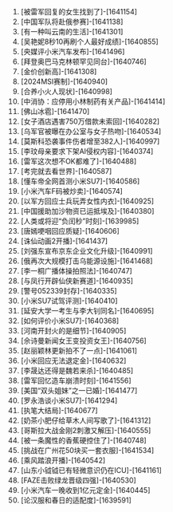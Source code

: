 
1. [被雷军回复的女生找到了]-[1641154]
1. [中国军队将赴俄参赛]-[1641138]
1. [有一种叫云南的生活]-[1641301]
1. [吴艳妮8秒10再刷个人最好成绩]-[1640855]
1. [央媒评小米汽车发布]-[1641496]
1. [拜登奥巴马克林顿罕见同台]-[1640746]
1. [金价创新高]-[1641308]
1. [2024MSI赛制]-[1640940]
1. [合养小火人现状]-[1640998]
1. [中消协：应停用小林制药有关产品]-[1641414]
1. [佛山冰雹]-[1641470]
1. [女子酒店遇害750万借款未索回]-[1640282]
1. [乌军官被曝在办公室与女子热吻]-[1640534]
1. [莫斯科恐袭事件伤者增至382人]-[1640997]
1. [李玟母亲要求下架AI侵权内容]-[1640374]
1. [雷军这次想不OK都难了]-[1640488]
1. [考完就去看世界]-[1640587]
1. [懂车帝全网首测小米SU7]-[1640586]
1. [小米汽车F码被炒卖]-[1640574]
1. [以军方回应士兵玩弄女性内衣]-[1640925]
1. [中国援助加沙物资已运抵埃及]-[1640380]
1. [人类或将迎“负闰秒”时刻]-[1639985]
1. [唐嫣哽咽回应质疑]-[1640606]
1. [诛仙动画2开播]-[1641437]
1. [刘强东宣布京东企业文化升级]-[1640991]
1. [俄再次大规模打击乌能源设施]-[1641468]
1. [李一桐广播体操拍照法]-[1640747]
1. [与凤行开辟仙侠新赛道]-[1640935]
1. [警号052339封存]-[1640335]
1. [小米SU7试驾评测]-[1640410]
1. [延安大学一考生与李大钊同名]-[1640695]
1. [如何评价小米SU7]-[1640368]
1. [河南开封火的是细节]-[1640905]
1. [佘诗曼新闻女王变投资女王]-[1640756]
1. [赵丽颖林更新拍不了一点]-[1641061]
1. [小米回应无法退定金]-[1640632]
1. [李晟达还得是魏若来杀]-[1640485]
1. [雷军回忆造车崩溃时刻]-[1641556]
1. [美国“双头姐妹”之一已婚]-[1641477]
1. [罗永浩谈小米SU7]-[1641294]
1. [执笔大结局]-[1640677]
1. [奶茶小肥仔给草木人间写歌了]-[1641312]
1. [哥斯拉大战金刚2刺激又解压]-[1640555]
1. [被一条魔性的香蕉硬控住了]-[1640748]
1. [挑战在广州花50块买一套衣服]-[1641534]
1. [乘风踏浪开播]-[1640542]
1. [山东小钺钺已有轻微意识仍在ICU]-[1641161]
1. [FAZE击败绿龙晋级四强]-[1640530]
1. [小米汽车一晚收到1亿元定金]-[1640445]
1. [论汉服和春日的适配度]-[1639591]